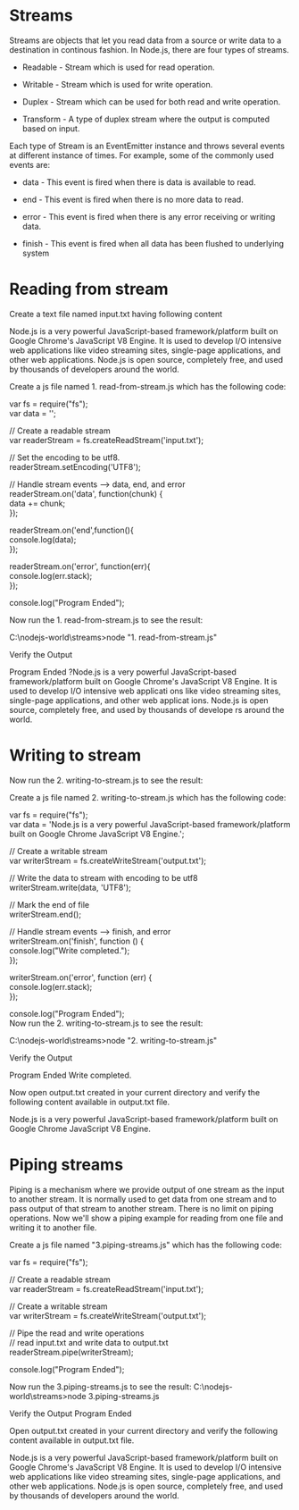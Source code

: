 # Streams

Streams are objects that let you read data from a source or write data to a destination in continous fashion. In Node.js, there are four types of streams.

* Readable - Stream which is used for read operation.

* Writable - Stream which is used for write operation.

* Duplex - Stream which can be used for both read and write operation.

* Transform - A type of duplex stream where the output is computed based on input.

Each type of Stream is an EventEmitter instance and throws several events at different instance of times. For example, some of the commonly used events are:

* data - This event is fired when there is data is available to read.

* end - This event is fired when there is no more data to read.

* error - This event is fired when there is any error receiving or writing data.

* finish - This event is fired when all data has been flushed to underlying system

# Reading from stream

Create a text file named input.txt having following content

Node.js is a very powerful JavaScript-based framework/platform built on Google Chrome's JavaScript V8 Engine. It is used to develop I/O intensive web applications like video streaming sites, single-page applications, and other web applications. Node.js is open source, completely free, and used by thousands of developers around the world.

Create a js file named 1. read-from-stream.js which has the following code:

var fs = require("fs");</br>
var data = '';</br>

// Create a readable stream</br>
var readerStream = fs.createReadStream('input.txt');</br>

// Set the encoding to be utf8. </br>
readerStream.setEncoding('UTF8');</br>

// Handle stream events --> data, end, and error</br>
readerStream.on('data', function(chunk) {</br>
   data += chunk;</br>
});</br>

readerStream.on('end',function(){</br>
   console.log(data);</br>
});</br>

readerStream.on('error', function(err){</br>
   console.log(err.stack);</br>
});</br>

console.log("Program Ended");</br>

Now run the 1. read-from-stream.js to see the result:

C:\nodejs-world\streams>node "1. read-from-stream.js"

Verify the Output

Program Ended
?Node.js is a very powerful JavaScript-based framework/platform built on Google
Chrome's JavaScript V8 Engine. It is used to develop I/O intensive web applicati
ons like video streaming sites, single-page applications, and other web applicat
ions. Node.js is open source, completely free, and used by thousands of develope
rs around the world.

# Writing to stream

Now run the 2. writing-to-stream.js to see the result:

Create a js file named 2. writing-to-stream.js which has the following code:

var fs = require("fs");</br>
var data = 'Node.js is a very powerful JavaScript-based framework/platform built on Google Chrome JavaScript V8 Engine.';</br>

// Create a writable stream</br>
var writerStream = fs.createWriteStream('output.txt');</br>

// Write the data to stream with encoding to be utf8</br>
writerStream.write(data, 'UTF8');</br>

// Mark the end of file</br>
writerStream.end();</br>

// Handle stream events --> finish, and error</br>
writerStream.on('finish', function () {</br>
	console.log("Write completed.");</br>
});</br>

writerStream.on('error', function (err) {</br>
	console.log(err.stack);</br>
});</br>

console.log("Program Ended");</br>
Now run the 2. writing-to-stream.js to see the result:

C:\nodejs-world\streams>node "2. writing-to-stream.js"

Verify the Output

Program Ended
Write completed.

Now open output.txt created in your current directory and verify the following content available in output.txt file.

Node.js is a very powerful JavaScript-based framework/platform built on Google Chrome JavaScript V8 Engine.

# Piping streams

Piping is a mechanism where we provide output of one stream as the input to another stream. It is normally used to get data from one stream and to pass output of that stream to another stream. There is no limit on piping operations. Now we'll show a piping example for reading from one file and writing it to another file.

Create a js file named "3.piping-streams.js" which has the following code:

var fs = require("fs"); </br>

// Create a readable stream</br>
var readerStream = fs.createReadStream('input.txt');</br>

// Create a writable stream</br>
var writerStream = fs.createWriteStream('output.txt');</br>

// Pipe the read and write operations</br>
// read input.txt and write data to output.txt</br>
readerStream.pipe(writerStream);</br>

console.log("Program Ended");</br>

Now run the 3.piping-streams.js to see the result:
C:\nodejs-world\streams>node 3.piping-streams.js

Verify the Output
Program Ended

Open output.txt created in your current directory and verify the following content available in output.txt file.

Node.js is a very powerful JavaScript-based framework/platform built on Google Chrome's JavaScript V8 Engine. It is used to develop I/O intensive web applications like video streaming sites, single-page applications, and other web applications. Node.js is open source, completely free, and used by thousands of developers around the world.
